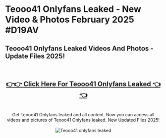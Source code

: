 # Teooo41 Onlyfans Leaked - New Video & Photos February 2025 #D19AV

<h2>Teooo41 Onlyfans Leaked Videos And Photos - Update Files 2025!</h2>
<br>
<div align="center">
<h2><a href="https://links2leaks.com?utm_source=teooo41&utm_medium=git92" rel="nofollow">👉👉 Click Here For Teooo41 Onlyfans Leaked 👈👈</a></h2>
<br>
Get Teooo41 Onlyfans leaked and all content. Now you can access all videos and pictures of Teooo41 Onlyfans leaked. New Updated Files 2025!
<br>
<br>
<a href="https://links2leaks.com?utm_source=teooo41&utm_medium=git92" rel="nofollow" data-target="animated-image.originalLink"><img src="https://i.ibb.co/Gkj2r4b/banner.png" alt="Teooo41 onlyfans leaked" style="max-width: 100%; display: inline-block;" data-target="animated-image.originalImage"></a>
</div>
<br>
